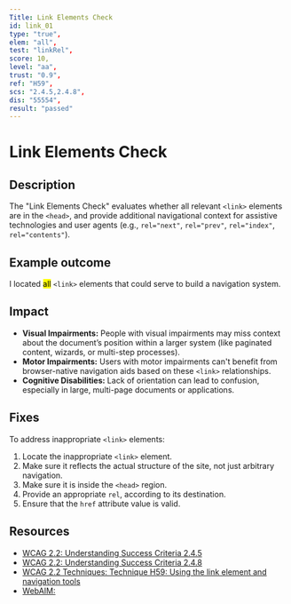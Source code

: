 ```yaml
---
Title: Link Elements Check
id: link_01
type: "true",
elem: "all",
test: "linkRel",
score: 10,
level: "aa",
trust: "0.9",
ref: "H59",
scs: "2.4.5,2.4.8",
dis: "55554",
result: "passed"
---
```


# Link Elements Check

## Description

The "Link Elements Check" evaluates whether all relevant <code>&lt;link&gt;</code> elements are in the <code>&lt;head&gt;</code>, and provide additional navigational context for assistive technologies and user agents (e.g., <code>rel="next"</code>, <code>rel="prev"</code>, <code>rel="index"</code>, <code>rel="contents"</code>).

## Example outcome

I located <mark>all</mark> <code>&lt;link&gt;</code> elements that could serve to build a navigation system.

## Impact

- **Visual Impairments:** People with visual impairments may miss context about the document’s position within a larger system (like paginated content, wizards, or multi-step processes).
- **Motor Impairments:** Users with motor impairments can't benefit from browser-native navigation aids based on these <code>&lt;link&gt;</code> relationships.
- **Cognitive Disabilities:** Lack of orientation can lead to confusion, especially in large, multi-page documents or applications.

## Fixes

To address inappropriate <code>&lt;link&gt;</code> elements:

1. Locate the inappropriate <code>&lt;link&gt;</code> element.
2. Make sure it reflects the actual structure of the site, not just arbitrary navigation.
3. Make sure it is inside the <code>&lt;head&gt;</code> region.
4. Provide an appropriate <code>rel</code>, according to its destination.
5. Ensure that the <code>href</code> attribute value is valid.

## Resources

- [WCAG 2.2: Understanding Success Criteria 2.4.5](https://www.w3.org/WAI/WCAG22/Understanding/multiple-ways)
- [WCAG 2.2: Understanding Success Criteria 2.4.8](https://www.w3.org/WAI/WCAG22/Understanding/location)
- [WCAG 2.2 Techniques: Technique H59: Using the link element and navigation tools](https://www.w3.org/WAI/WCAG22/Techniques/html/H59)
- [WebAIM: ]()
